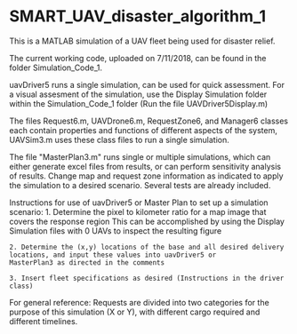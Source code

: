 # SMART_UAV_disaster_algorithm_1

This is a MATLAB simulation of a UAV fleet being used for disaster relief. 

The current working code, uploaded on 7/11/2018, can be found in the folder Simulation_Code_1.

uavDriver5 runs a single simulation, can be used for quick assessment. For a visual assesment of the simulation, use the Display Simulation folder within the Simulation_Code_1 folder (Run the file UAVDriver5Display.m)

The files Request6.m, UAVDrone6.m, RequestZone6, and Manager6 classes each contain properties and functions of different aspects of the system, UAVSim3.m uses these class files to run a single simulation.

The file "MasterPlan3.m" runs single or multiple simulations, which can either generate excel files from results, or can perform sensitivity analysis of results. Change map and request zone information as indicated to apply the simulation to a desired scenario. Several tests are already included.

Instructions for use of uavDriver5 or Master Plan to set up a simulation scenario:
	1. Determine the pixel to kilometer ratio for a map image that covers the response region
		This can be accomplished by using the Display Simulation files with 0 UAVs to inspect the resulting figure

	2. Determine the (x,y) locations of the base and all desired delivery locations, and input these values into uavDriver5 or 				MasterPlan3 as directed in the comments

	3. Insert fleet specifications as desired (Instructions in the driver class)


For general reference: 
	Requests are divided into two categories for the purpose of this simulation (X or Y), with different cargo required and different 	timelines.
	
